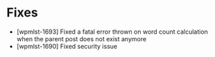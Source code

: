 # Fixes
* [wpmlst-1693] Fixed a fatal error thrown on word count calculation when the parent post does not exist anymore
* [wpmlst-1690] Fixed security issue
